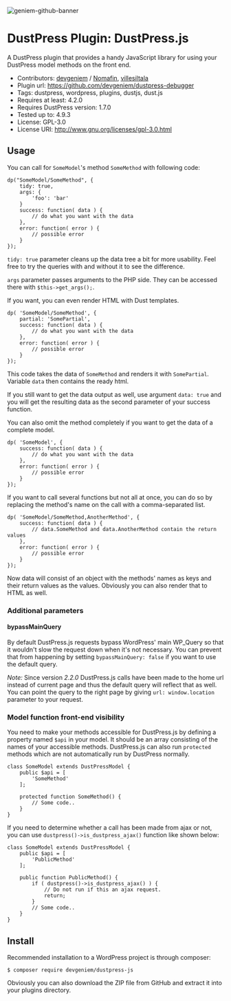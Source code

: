![geniem-github-banner](https://cloud.githubusercontent.com/assets/5691777/14319886/9ae46166-fc1b-11e5-9630-d60aa3dc4f9e.png)
# DustPress Plugin: DustPress.js

A DustPress plugin that provides a handy JavaScript library for using your DustPress model methods on the front end.

- Contributors: [devgeniem](https://github.com/devgeniem) / [Nomafin](https://github.com/Nomafin), [villesiltala](https://github.com/villesiltala)
- Plugin url: https://github.com/devgeniem/dustpress-debugger
- Tags: dustpress, wordpress, plugins, dustjs, dust.js
- Requires at least: 4.2.0
- Requires DustPress version: 1.7.0
- Tested up to: 4.9.3
- License: GPL-3.0
- License URI: http://www.gnu.org/licenses/gpl-3.0.html

## Usage

You can call for `SomeModel`'s method `SomeMethod` with following code:

```
dp("SomeModel/SomeMethod", {
	tidy: true,
	args: {
		'foo': 'bar'
	}
	success: function( data ) {
		// do what you want with the data
	},
	error: function( error ) {
		// possible error
	}
});
```

`tidy: true` parameter cleans up the data tree a bit for more usability. Feel free to try the queries with and without it to see the difference.

`args` parameter passes arguments to the PHP side. They can be accessed there with `$this->get_args();`.

If you want, you can even render HTML with Dust templates.

```
dp( 'SomeModel/SomeMethod', {
	partial: 'SomePartial',
	success: function( data ) {
		// do what you want with the data
	},
	error: function( error ) {
		// possible error
	}
});
```
This code takes the data of `SomeMethod` and renders it with `SomePartial`. Variable `data` then contains the ready html.

If you still want to get the data output as well, use argument `data: true` and you will get the resulting data as the second parameter of your success function.

You can also omit the method completely if you want to get the data of a complete model.

```
dp( 'SomeModel', {
	success: function( data ) {
		// do what you want with the data
	},
	error: function( error ) {
		// possible error
	}
});
```

If you want to call several functions but not all at once, you can do so by replacing the method's name on the call with a comma-separated list.
```
dp( 'SomeModel/SomeMethod,AnotherMethod', {
	success: function( data ) {
		// data.SomeMethod and data.AnotherMethod contain the return values
	},
	error: function( error ) {
		// possible error
	}
});
```

Now data will consist of an object with the methods' names as keys and their return values as the values. Obviously you can also render that to HTML as well.

### Additional parameters

#### bypassMainQuery

By default DustPress.js requests bypass WordPress' main WP_Query so that it wouldn't slow the request down when it's not necessary. You can prevent that from happening by setting `bypassMainQuery: false` if you want to use the default query.

*Note:* Since version _2.2.0_ DustPress.js calls have been made to the home url instead of current page and thus the default query will reflect that as well. You can point the query to the right page by giving `url: window.location` parameter to your request.

### Model function front-end visibility

You need to make your methods accessible for DustPress.js by defining a property named `$api` in your model. It should be an array consisting of the names of your accessible methods. DustPress.js can also run `protected` methods which are not automatically run by DustPress normally.

```
class SomeModel extends DustPressModel {
    public $api = [
        'SomeMethod'
    ];

    protected function SomeMethod() {
        // Some code..
    }
}
```

If you need to determine whether a call has been made from ajax or not, you can use `dustpress()->is_dustpress_ajax()` function like shown below:

```
class SomeModel extends DustPressModel {
    public $api = [
        'PublicMethod'
    ];

    public function PublicMethod() {
        if ( dustpress()->is_dustpress_ajax() ) {
            // Do not run if this an ajax request.
            return;
        }
        // Some code..
    }
}
```

## Install

Recommended installation to a WordPress project is through composer:
```
$ composer require devgeniem/dustpress-js
```

Obviously you can also download the ZIP file from GitHub and extract it into your plugins directory.
